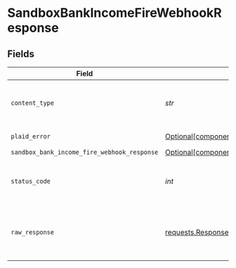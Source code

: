 # SandboxBankIncomeFireWebhookResponse


## Fields

| Field                                                                                                                        | Type                                                                                                                         | Required                                                                                                                     | Description                                                                                                                  |
| ---------------------------------------------------------------------------------------------------------------------------- | ---------------------------------------------------------------------------------------------------------------------------- | ---------------------------------------------------------------------------------------------------------------------------- | ---------------------------------------------------------------------------------------------------------------------------- |
| `content_type`                                                                                                               | *str*                                                                                                                        | :heavy_check_mark:                                                                                                           | HTTP response content type for this operation                                                                                |
| `plaid_error`                                                                                                                | [Optional[components.PlaidError]](../../models/components/plaiderror.md)                                                     | :heavy_minus_sign:                                                                                                           | Error response                                                                                                               |
| `sandbox_bank_income_fire_webhook_response`                                                                                  | [Optional[components.SandboxBankIncomeFireWebhookResponse]](../../models/components/sandboxbankincomefirewebhookresponse.md) | :heavy_minus_sign:                                                                                                           | OK                                                                                                                           |
| `status_code`                                                                                                                | *int*                                                                                                                        | :heavy_check_mark:                                                                                                           | HTTP response status code for this operation                                                                                 |
| `raw_response`                                                                                                               | [requests.Response](https://requests.readthedocs.io/en/latest/api/#requests.Response)                                        | :heavy_check_mark:                                                                                                           | Raw HTTP response; suitable for custom response parsing                                                                      |